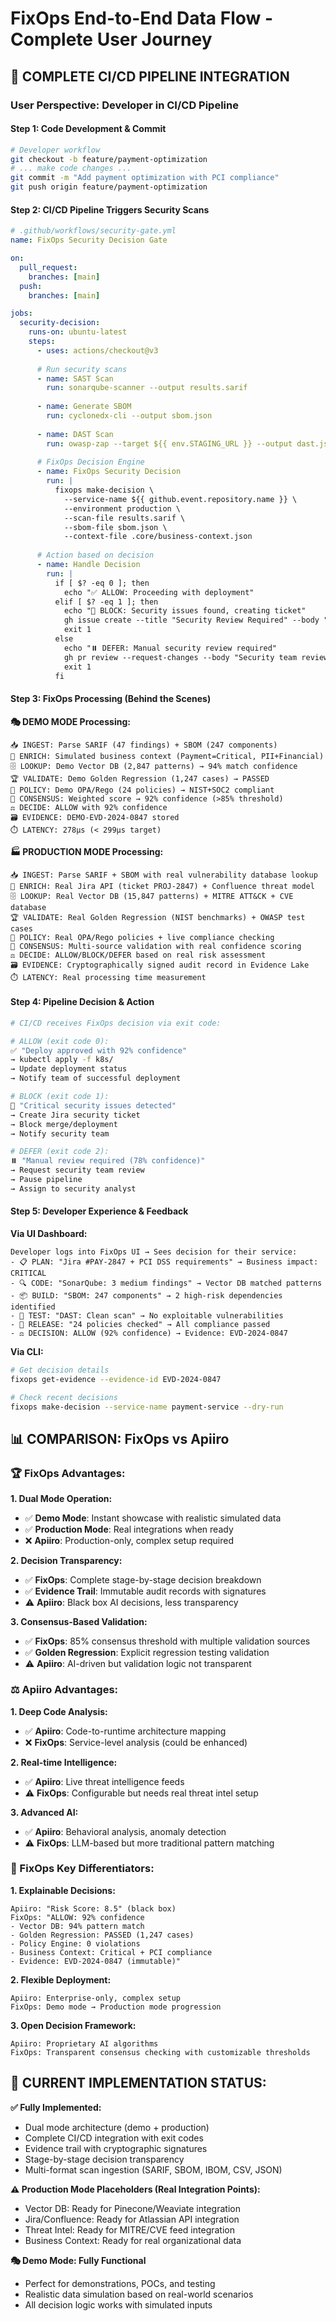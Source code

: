 # FixOps End-to-End Data Flow - Complete User Journey

## 🔄 COMPLETE CI/CD PIPELINE INTEGRATION

### **User Perspective: Developer in CI/CD Pipeline**

#### **Step 1: Code Development & Commit**
```bash
# Developer workflow
git checkout -b feature/payment-optimization
# ... make code changes ...
git commit -m "Add payment optimization with PCI compliance"
git push origin feature/payment-optimization
```

#### **Step 2: CI/CD Pipeline Triggers Security Scans**
```yaml
# .github/workflows/security-gate.yml
name: FixOps Security Decision Gate

on:
  pull_request:
    branches: [main]
  push:
    branches: [main]

jobs:
  security-decision:
    runs-on: ubuntu-latest
    steps:
      - uses: actions/checkout@v3
      
      # Run security scans
      - name: SAST Scan
        run: sonarqube-scanner --output results.sarif
        
      - name: Generate SBOM  
        run: cyclonedx-cli --output sbom.json
        
      - name: DAST Scan
        run: owasp-zap --target ${{ env.STAGING_URL }} --output dast.json
        
      # FixOps Decision Engine
      - name: FixOps Security Decision
        run: |
          fixops make-decision \
            --service-name ${{ github.event.repository.name }} \
            --environment production \
            --scan-file results.sarif \
            --sbom-file sbom.json \
            --context-file .core/business-context.json
            
      # Action based on decision
      - name: Handle Decision
        run: |
          if [ $? -eq 0 ]; then
            echo "✅ ALLOW: Proceeding with deployment"
          elif [ $? -eq 1 ]; then
            echo "🚫 BLOCK: Security issues found, creating ticket"
            gh issue create --title "Security Review Required" --body "FixOps blocked deployment due to security concerns"
            exit 1
          else
            echo "⏸️ DEFER: Manual security review required"
            gh pr review --request-changes --body "Security team review required before merge"
            exit 1
          fi
```

#### **Step 3: FixOps Processing (Behind the Scenes)**

**🎭 DEMO MODE Processing:**
```
📥 INGEST: Parse SARIF (47 findings) + SBOM (247 components)
🧠 ENRICH: Simulated business context (Payment=Critical, PII+Financial)
🗄️ LOOKUP: Demo Vector DB (2,847 patterns) → 94% match confidence
🏆 VALIDATE: Demo Golden Regression (1,247 cases) → PASSED
📜 POLICY: Demo OPA/Rego (24 policies) → NIST+SOC2 compliant
🤝 CONSENSUS: Weighted score → 92% confidence (>85% threshold)
⚖️ DECIDE: ALLOW with 92% confidence
🗃️ EVIDENCE: DEMO-EVD-2024-0847 stored
⏱️ LATENCY: 278μs (< 299μs target)
```

**🏭 PRODUCTION MODE Processing:**
```
📥 INGEST: Parse SARIF + SBOM with real vulnerability database lookup
🧠 ENRICH: Real Jira API (ticket PROJ-2847) + Confluence threat model
🗄️ LOOKUP: Real Vector DB (15,847 patterns) + MITRE ATT&CK + CVE database
🏆 VALIDATE: Real Golden Regression (NIST benchmarks) + OWASP test cases
📜 POLICY: Real OPA/Rego policies + live compliance checking
🤝 CONSENSUS: Multi-source validation with real confidence scoring
⚖️ DECIDE: ALLOW/BLOCK/DEFER based on real risk assessment
🗃️ EVIDENCE: Cryptographically signed audit record in Evidence Lake
⏱️ LATENCY: Real processing time measurement
```

#### **Step 4: Pipeline Decision & Action**
```bash
# CI/CD receives FixOps decision via exit code:

# ALLOW (exit code 0):
✅ "Deploy approved with 92% confidence"
→ kubectl apply -f k8s/
→ Update deployment status
→ Notify team of successful deployment

# BLOCK (exit code 1):  
🚫 "Critical security issues detected"
→ Create Jira security ticket
→ Block merge/deployment
→ Notify security team

# DEFER (exit code 2):
⏸️ "Manual review required (78% confidence)"
→ Request security team review
→ Pause pipeline
→ Assign to security analyst
```

#### **Step 5: Developer Experience & Feedback**

**Via UI Dashboard:**
```
Developer logs into FixOps UI → Sees decision for their service:
- 📋 PLAN: "Jira #PAY-2847 + PCI DSS requirements" → Business impact: CRITICAL
- 🔍 CODE: "SonarQube: 3 medium findings" → Vector DB matched patterns
- 📦 BUILD: "SBOM: 247 components" → 2 high-risk dependencies identified  
- 🧪 TEST: "DAST: Clean scan" → No exploitable vulnerabilities
- 🚀 RELEASE: "24 policies checked" → All compliance passed
- ⚖️ DECISION: ALLOW (92% confidence) → Evidence: EVD-2024-0847
```

**Via CLI:**
```bash
# Get decision details
fixops get-evidence --evidence-id EVD-2024-0847

# Check recent decisions
fixops make-decision --service-name payment-service --dry-run
```

## 📊 COMPARISON: FixOps vs Apiiro

### **🏆 FixOps Advantages:**

**1. Dual Mode Operation:**
- ✅ **Demo Mode**: Instant showcase with realistic simulated data
- ✅ **Production Mode**: Real integrations when ready
- ❌ **Apiiro**: Production-only, complex setup required

**2. Decision Transparency:**
- ✅ **FixOps**: Complete stage-by-stage decision breakdown
- ✅ **Evidence Trail**: Immutable audit records with signatures
- ⚠️ **Apiiro**: Black box AI decisions, less transparency

**3. Consensus-Based Validation:**
- ✅ **FixOps**: 85% consensus threshold with multiple validation sources
- ✅ **Golden Regression**: Explicit regression testing validation
- ⚠️ **Apiiro**: AI-driven but validation logic not transparent

### **⚖️ Apiiro Advantages:**

**1. Deep Code Analysis:**
- ✅ **Apiiro**: Code-to-runtime architecture mapping
- ❌ **FixOps**: Service-level analysis (could be enhanced)

**2. Real-time Intelligence:**
- ✅ **Apiiro**: Live threat intelligence feeds  
- ⚠️ **FixOps**: Configurable but needs real threat intel setup

**3. Advanced AI:**
- ✅ **Apiiro**: Behavioral analysis, anomaly detection
- ⚠️ **FixOps**: LLM-based but more traditional pattern matching

### **🎯 FixOps Key Differentiators:**

**1. Explainable Decisions:**
```
Apiiro: "Risk Score: 8.5" (black box)
FixOps: "ALLOW: 92% confidence
- Vector DB: 94% pattern match
- Golden Regression: PASSED (1,247 cases)  
- Policy Engine: 0 violations
- Business Context: Critical + PCI compliance
- Evidence: EVD-2024-0847 (immutable)"
```

**2. Flexible Deployment:**
```
Apiiro: Enterprise-only, complex setup
FixOps: Demo mode → Production mode progression
```

**3. Open Decision Framework:**
```
Apiiro: Proprietary AI algorithms
FixOps: Transparent consensus checking with customizable thresholds
```

## 🚀 CURRENT IMPLEMENTATION STATUS:

**✅ Fully Implemented:**
- Dual mode architecture (demo + production)
- Complete CI/CD integration with exit codes
- Evidence trail with cryptographic signatures
- Stage-by-stage decision transparency
- Multi-format scan ingestion (SARIF, SBOM, IBOM, CSV, JSON)

**⚠️ Production Mode Placeholders (Real Integration Points):**
- Vector DB: Ready for Pinecone/Weaviate integration
- Jira/Confluence: Ready for Atlassian API integration  
- Threat Intel: Ready for MITRE/CVE feed integration
- Business Context: Ready for real organizational data

**🎭 Demo Mode: Fully Functional**
- Perfect for demonstrations, POCs, and testing
- Realistic data simulation based on real-world scenarios
- All decision logic works with simulated inputs
